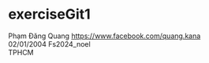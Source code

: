 # exerciseGit1  

Phạm Đăng Quang https://www.facebook.com/quang.kana  
02/01/2004
Fs2024_noel  
TPHCM

